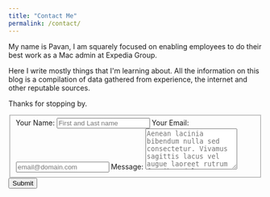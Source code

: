 ```yaml
---
title: "Contact Me"
permalink: /contact/
---
```


My name is Pavan, I am squarely focused on enabling employees to do their best work as a Mac admin at Expedia Group.

Here I write mostly things that I'm learning about. All the information on this blog is a compilation of data gathered from experience, the internet and other reputable sources.

Thanks for stopping by.

<form id="fs-frm" name="simple-contact-form" accept-charset="utf-8" action="https://formspree.io/myykayez" method="post">
  <fieldset id="fs-frm-inputs">
    <label for="full-name">Your Name:</label>
    <input type="text" name="name" id="full-name" placeholder="First and Last name" required="">
    <label for="email-address">Your Email:</label>
    <input type="email" name="_replyto" id="email-address" placeholder="email@domain.com" required="">
    <label for="message">Message:</label>
    <textarea rows="5" name="message" id="message" placeholder="Aenean lacinia bibendum nulla sed consectetur. Vivamus sagittis lacus vel augue laoreet rutrum faucibus dolor auctor. Donec ullamcorper nulla non metus auctor fringilla nullam quis risus." required=""></textarea>
    <input type="hidden" name="_subject" id="email-subject" value="Contact Form Submission">
  </fieldset>
  <input type="submit" value="Submit">
</form>
